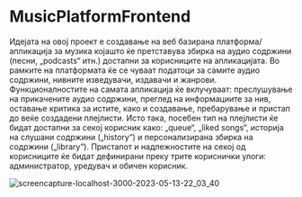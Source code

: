 # MusicPlatformFrontend
Идејата на овој проект е создавање на веб базирана платформа/апликација за музика којашто ќе претставува збирка на аудио содржини (песни, „podcasts“ итн.) достапни за корисниците на апликацијата. Во рамките на платформата ќе се чуваат податоци за самите аудио содржини, нивните изведувачи, издавачи и жанрови. Функционалностите на самата апликација ќе вклучуваат: преслушување на прикачените аудио содржини, преглед на информациите за нив, оставање критика за истите, како и создавање, пребарување и пристап до веќе создадени плејлисти. Исто така, посебен тип на плејлисти ќе бидат достапни за секој корисник како: „queue“, „liked songs“, историја на слушани содржини („history“) и персонализирана збирка на содржини („library“). Пристапот и надлежностите на секој од корисниците ќе бидат дефинирани преку трите кориснички улоги: администратор, уредувач и обичен корисник.

![screencapture-localhost-3000-2023-05-13-22_03_40](https://github.com/peshevskidimitar/MusicPlatformFrontend/assets/85986325/0a182df3-eaec-43fa-bb7e-7f4003330e59)
